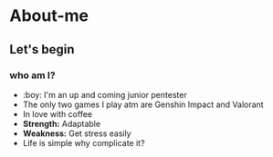# About-me

<h2> Let's begin </2>
  
<h3> who am I? </h3>
<ul> 
  <li> :boy: I'm an up and coming junior pentester </li>
  <li> The only two games I play atm are Genshin Impact and Valorant </li>
  <li> In love with coffee </li>
  <li> <b>Strength:</b> Adaptable
  <li> <b> Weakness:</b> Get stress easily 
  <li> Life is simple why complicate it? </li>
  </ul>
